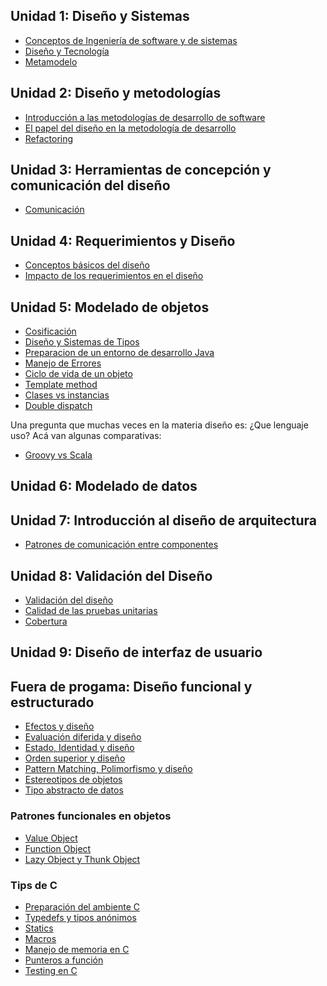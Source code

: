 Unidad 1: Diseño y Sistemas
---------------------------

-   [Conceptos de Ingeniería de software y de sistemas](conceptos-de-ingenieria-de-software-y-de-sistemas.md)
-   [Diseño y Tecnología](diseno-y-tecnologia.md)
-   [Metamodelo](metamodelo.md)

Unidad 2: Diseño y metodologías
-------------------------------

-   [Introducción a las metodologías de desarrollo de software](introduccion-a-las-metodologias-de-desarrollo-de-software.md)
-   [El papel del diseño en la metodología de desarrollo](el-papel-del-diseno-en-la-metodologia-de-desarrollo.md)
-   [Refactoring](refactoring.md)

Unidad 3: Herramientas de concepción y comunicación del diseño
--------------------------------------------------------------

-   [Comunicación](comunicacion.md)

Unidad 4: Requerimientos y Diseño
---------------------------------

-   [Conceptos básicos del diseño](conceptos-basicos-del-diseno.md)
-   [Impacto de los requerimientos en el diseño](impacto-de-los-requerimientos-en-el-diseno.md)

Unidad 5: Modelado de objetos
-----------------------------

-   [Cosificación](cosificacion.md)
-   [Diseño y Sistemas de Tipos](diseno-y-sistemas-de-tipos.md)
-   [Preparacion de un entorno de desarrollo Java](preparacion-de-un-entorno-de-desarrollo-java.md)
-   [Manejo de Errores](manejo-de-errores.md)
-   [Ciclo de vida de un objeto](ciclo-de-vida-de-un-objeto.md)
-   [Template method](template-method.md)
-   [Clases vs instancias](clases-vs-instancias.md)
-   [Double dispatch](double-dispatch.md)

Una pregunta que muchas veces en la materia diseño es: ¿Que lenguaje uso? Acá van algunas comparativas:

-   [Groovy vs Scala](groovy-vs-scala.md)

Unidad 6: Modelado de datos
---------------------------

Unidad 7: Introducción al diseño de arquitectura
------------------------------------------------

-   [Patrones de comunicación entre componentes](patrones-de-comunicacion-entre-componentes.md)

Unidad 8: Validación del Diseño
-------------------------------

-   [Validación del diseño](validacion-del-diseno.md)
-   [Calidad de las pruebas unitarias](calidad-de-las-pruebas-unitarias.md)
-   [Cobertura](cobertura.md)

Unidad 9: Diseño de interfaz de usuario
---------------------------------------

Fuera de progama: Diseño funcional y estructurado
-------------------------------------------------

-   [Efectos y diseño](efectos-y-diseno.md)
-   [Evaluación diferida y diseño](evaluacion-diferida-y-diseno.md)
-   [Estado, Identidad y diseño](estado--identidad-y-diseno.md)
-   [Orden superior y diseño](orden-superior-y-diseno.md)
-   [Pattern Matching, Polimorfismo y diseño](pattern-matching--polimorfismo-y-diseno.md)
-   [Estereotipos de objetos](estereotipos-de-objetos.md)
-   [Tipo abstracto de datos](tipo-abstracto-de-datos.md)

### Patrones funcionales en objetos

-   [Value Object](value-object.md)
-   [Function Object](function-object.md)
-   [Lazy Object y Thunk Object](lazy-object-y-thunk-object.md)

### Tips de C

-   [Preparación del ambiente C](preparacion-del-ambiente-c.md)
-   [Typedefs y tipos anónimos](typedefs-y-tipos-anonimos.md)
-   [Statics](statics.md)
-   [Macros](macros.md)
-   [Manejo de memoria en C](manejo-de-memoria-en-c.md)
-   [Punteros a función](punteros-a-funcion.md)
-   [Testing en C](testing-en-c.md)


